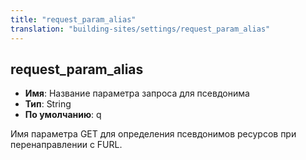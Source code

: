 ```yaml
---
title: "request_param_alias"
translation: "building-sites/settings/request_param_alias"
---
```


## request_param_alias

-   **Имя**: Название параметра запроса для псевдонима
-   **Тип**: String
-   **По умолчанию**: q

Имя параметра GET для определения псевдонимов ресурсов при перенаправлении с FURL.
